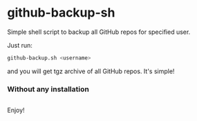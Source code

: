 # github-backup-sh

Simple shell script to backup all GitHub repos for specified user.

Just run:

```sh
github-backup.sh <username>
```

and you will get tgz archive of all GitHub repos. It's simple!

### Without any installation

```sh

```

Enjoy!